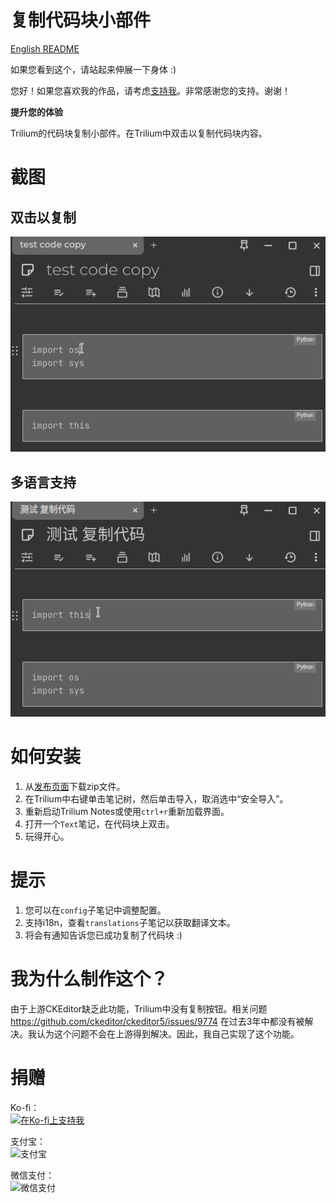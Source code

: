 # 复制代码块小部件

[English README](README.md)

如果您看到这个，请站起来伸展一下身体 :)

您好！如果您喜欢我的作品，请考虑[支持我](#-捐赠)。非常感谢您的支持。谢谢！

**提升您的体验**

Trilium的代码块复制小部件。在Trilium中双击以复制代码块内容。

# 截图

## 双击以复制

![整体外观](docs/copy1.gif)

## 多语言支持

![整体外观](docs/copy2.gif)

# 如何安装

1. 从[发布页面](https://github.com/Nriver/tomato-timer-widget/releases)下载zip文件。
2. 在Trilium中右键单击笔记树，然后单击导入，取消选中“安全导入”。
3. 重新启动Trilium Notes或使用`ctrl+r`重新加载界面。
4. 打开一个`Text`笔记，在代码块上双击。
5. 玩得开心。

# 提示

1. 您可以在`config`子笔记中调整配置。
2. 支持i18n，查看`translations`子笔记以获取翻译文本。
3. 将会有通知告诉您已成功复制了代码块 :)

# 我为什么制作这个？

由于上游CKEditor缺乏此功能，Trilium中没有复制按钮。相关问题 https://github.com/ckeditor/ckeditor5/issues/9774 在过去3年中都没有被解决。我认为这个问题不会在上游得到解决。因此，我自己实现了这个功能。

# 捐赠

Ko-fi：  
[![在Ko-fi上支持我](https://ko-fi.com/img/githubbutton_sm.svg)](https://ko-fi.com/nriver)

支付宝：  
![支付宝](https://github.com/Nriver/trilium-translation/raw/main/docs/alipay.png)

微信支付：  
![微信支付](https://github.com/Nriver/trilium-translation/raw/main/docs/wechat_pay.png)
